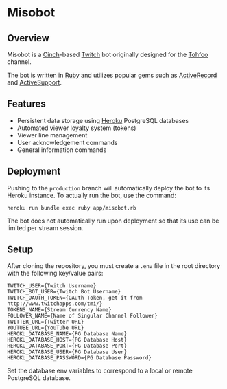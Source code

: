 Misobot
=======

## Overview

Misobot is a [Cinch](https://github.com/cinchrb/cinch)-based [Twitch](http://twitch.tv) bot originally designed for the [Tohfoo](http://twitch.tv/tohfoo_/profile) channel.

The bot is written in [Ruby](http://ruby-lang.org) and utilizes popular gems such as [ActiveRecord](https://github.com/rails/rails/tree/master/activerecord) and [ActiveSupport](https://github.com/rails/rails/tree/master/activesupport).


## Features

* Persistent data storage using [Heroku](http://heroku.com) PostgreSQL databases
* Automated viewer loyalty system (tokens)
* Viewer line management
* User acknowledgement commands
* General information commands


## Deployment

Pushing to the `production` branch will automatically deploy the bot to its Heroku instance. To actually run the bot, use the command:

    heroku run bundle exec ruby app/misobot.rb

The bot does not automatically run upon deployment so that its use can be limited per stream session.


## Setup

After cloning the repository, you must create a `.env` file in the root directory with the following key/value pairs:

    TWITCH_USER={Twitch Username}
    TWITCH_BOT_USER={Twitch Bot Username}
    TWITCH_OAUTH_TOKEN={OAuth Token, get it from http://www.twitchapps.com/tmi/}
    TOKENS_NAME={Stream Currency Name}
    FOLLOWER_NAME={Name of Singular Channel Follower}
    TWITTER_URL={Twitter URL}
    YOUTUBE_URL={YouTube URL}
    HEROKU_DATABASE_NAME={PG Database Name}
    HEROKU_DATABASE_HOST={PG Database Host}
    HEROKU_DATABASE_PORT={PG Database Port}
    HEROKU_DATABASE_USER={PG Database User}
    HEROKU_DATABASE_PASSWORD={PG Database Password}

Set the database env variables to correspond to a local or remote PostgreSQL database.
